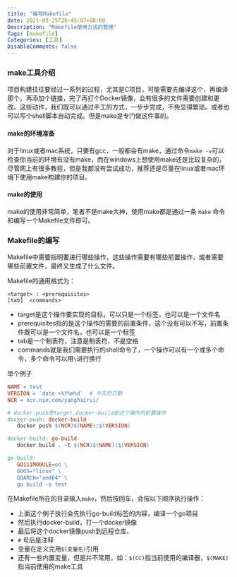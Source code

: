 ```yaml
---
title: "编写Makefile"
date: 2021-03-25T20:45:07+08:00
Description: "Makefile使用方法的整理"
Tags: [makefile]
Categories: [工具]
DisableComments: false
---
```


### make工具介绍

项目构建往往要经过一系列的过程，尤其是C项目，可能需要先编译这个，再编译那个，再添加个链接，完了再打个Docker镜像，会有很多的文件需要创建和更改。这些动作，我们既可以通过手工的方式，一步步完成，不免显得繁琐。或者也可以写个shell脚本自动完成。但是make是专门做这件事的。

#### make的环境准备

对于linux或者mac系统，只要有gcc，一般都会有make，通过命令`make -v`可以检查你当前的环境有没有make，而在windows上想使用make还是比较复杂的，尽管网上有很多教程，但是我都没有尝试成功，推荐还是尽量在linux或者mac环境下使用make构建你的项目。

#### make的使用

make的使用非常简单，笔者不是make大神，使用make都是通过一条 `make` 命令和编写一个Makefile文件即可。

### Makefile的编写

Makefile中需要指明要进行哪些操作，这些操作需要有哪些前置操作，或者需要哪些前置文件，最终又生成了什么文件。

Makefile的通用格式为：

```shell
<target> : <prerequisites>
[tab]  <commands>
```

- target是这个操作要实现的目标，可以只是一个标签，也可以是一个文件名
- prerequisites指的是这个操作的需要的前置条件，这个没有可以不写，前置条件既可以是一个文件名，也可以是一个标签
- tab是一个制表符，注意是制表符，不是空格
- commands就是我们需要执行的shell命令了，一个操作可以有一个或多个命令，多个命令可以用`\`进行换行

举个例子

```makefile
NAME = test
VERSION = `date +%Y%m%d`  # 今天的日期
NCR = ncr.nie.com/yanghairui/

# docker-push是target,docker-build是这个操作的前置操作
docker-push: docker-build
   docker push $(NCR)$(NAME):$(VERSION)

docker-build: go-build
   docker build . -t $(NCR)$(NAME):$(VERSION)

go-build:
   GO111MODULE=on \
   GOOS="linux" \
   GOARCH="amd64" \
   go build -o test 
```

在Makefile所在的目录输入`make`，然后按回车，会按以下顺序执行操作：

- 上面这个例子执行会先执行go-build标签的内容，编译一个go项目
- 然后执行docker-build，打一个docker镜像
- 最后将这个docker镜像push到远程仓库、
- `#` 号后是注释
- 变量在定义完用`$(变量名)`引用
- 还有一些内置变量，但是并不常用，如：`$(CC)`指当前使用的编译器，`$(MAKE)`指当前使用的make工具

